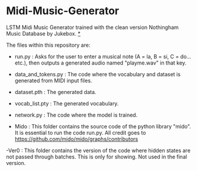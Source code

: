 # Midi-Music-Generator
LSTM Midi Music Generator trained with the clean version Nothingham Music Database by Jukebox. [*](https://github.com/jukedeck/nottingham-dataset)

The files within this repository are:

- run.py : Asks for the user to enter a musical note (A = la, B = si, C = do... etc.), then outputs a generated audio named "playme.wav" in that key.

- data_and_tokens.py : The code where the vocabulary and dataset is generated from MIDI input files.

- dataset.pth : The generated data.

- vocab_list.pty : The generated vocabulary.

- network.py : The code where the model is trained.

- Mido : This folder contains the source code of the python library "mido". It is essential to run the code run.py. All credit goes to https://github.com/mido/mido/graphs/contributors

-Ver0 : This folder contains the version of the code where hidden states are not passed through batches. This is only for showing. Not used in the final version.
